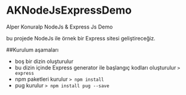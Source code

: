 # AKNodeJsExpressDemo
Alper Konuralp NodeJs &amp; Express Js Demo

bu projede NodeJs ile örnek bir Express sitesi geliştireceğiz.

##Kurulum aşamaları
* boş bir dizin oluşturulur
* bu dizin içinde Express generator ile başlangıç kodları oluşturulur 
`> express`
* npm paketleri kurulur 
`> npm install`
* pug kurulur 
`> npm install pug --save`
